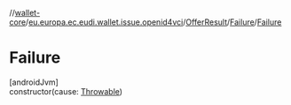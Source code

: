 //[wallet-core](../../../../index.md)/[eu.europa.ec.eudi.wallet.issue.openid4vci](../../index.md)/[OfferResult](../index.md)/[Failure](index.md)/[Failure](-failure.md)

# Failure

[androidJvm]\
constructor(cause: [Throwable](https://kotlinlang.org/api/latest/jvm/stdlib/kotlin/-throwable/index.html))
